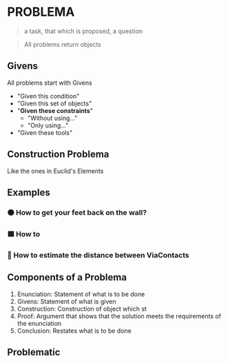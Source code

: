 # PROBLEMA

<!-- This page explains what a problem is. The actual list of problems are within each BetaType Section in the Referencia -->

> a task, that which is proposed, a question

> All problems return objects

## Givens

All problems start with Givens

- "Given this condition"
- "Given this set of objects"
- "**Given these constraints**"
    - "Without using..."
    - "Only using..."
- "Given these tools"

## Construction Problema

Like the ones in Euclid's Elements

## Examples

### 🟠<motor></motor> How to get your feet back on the wall?

### 🟩<ekos></ekos> How to

### 🔻<via></via> How to estimate the distance between ViaContacts

## Components of a Problema

1. Enunciation: Statement of what is to be done
2. Givens: Statement of what is given
3. Construction: Construction of object which st
4. Proof: Argument that shows that the solution meets the requirements of the enunciation
5. Conclusion: Restates what is to be done

## Problematic
